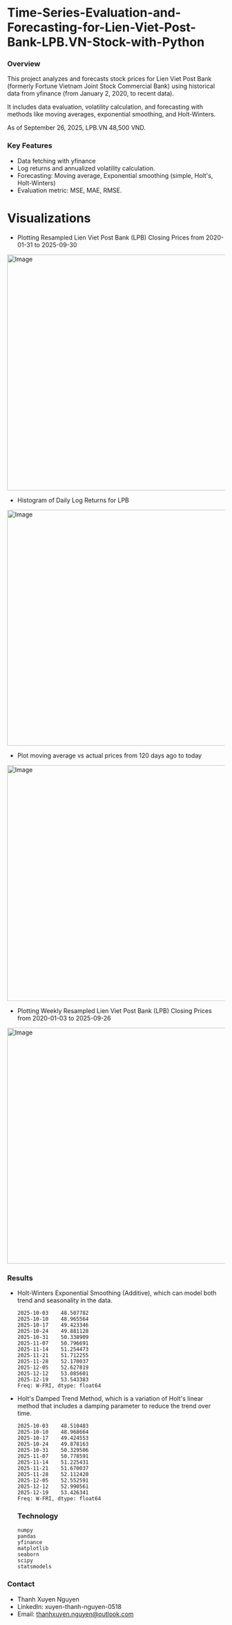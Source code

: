 # Time-Series-Evaluation-and-Forecasting-for-Lien-Viet-Post-Bank-LPB.VN-Stock-with-Python

### Overview
This project analyzes and forecasts stock prices for Lien Viet Post Bank (formerly Fortune Vietnam Joint Stock Commercial Bank) using historical data from yfinance (from January 2, 2020, to recent data). 

It includes data evaluation, volatility calculation, and forecasting with methods like moving averages, exponential smoothing, and Holt-Winters.

As of September 26, 2025, LPB.VN 48,500 VND.
### Key Features

- Data fetching with yfinance
- Log returns and annualized volatility calculation.
- Forecasting: Moving average, Exponential smoothing (simple, Holt's, Holt-Winters)
- Evaluation metric: MSE, MAE, RMSE.

# Visualizations
- Plotting Resampled Lien Viet Post Bank (LPB) Closing Prices from 2020-01-31 to 2025-09-30

<img width="1033" height="545" alt="Image" src="https://github.com/user-attachments/assets/20b9c047-8b73-4b95-9b58-2e150adbe47f" />

- Histogram of Daily Log Returns for LPB

 <img width="997" height="545" alt="Image" src="https://github.com/user-attachments/assets/c65096eb-c540-4bcf-ad63-8d28f499ef26" /> 

 - Plot moving average vs actual prices from 120 days ago to today

<img width="1021" height="545" alt="Image" src="https://github.com/user-attachments/assets/dcb1c782-12f4-4440-a48a-a0c741ad0b77" />

- Plotting Weekly Resampled Lien Viet Post Bank (LPB) Closing Prices from 2020-01-03 to 2025-09-26

<img width="1011" height="545" alt="Image" src="https://github.com/user-attachments/assets/d10a9bae-f969-4fc8-a0b8-25c88a54bbb2" />

### Results
- Holt-Winters Exponential Smoothing (Additive), which can model both trend and seasonality in the data.

      2025-10-03    48.507782
      2025-10-10    48.965564
      2025-10-17    49.423346
      2025-10-24    49.881128
      2025-10-31    50.338909
      2025-11-07    50.796691
      2025-11-14    51.254473
      2025-11-21    51.712255
      2025-11-28    52.170037
      2025-12-05    52.627819
      2025-12-12    53.085601
      2025-12-19    53.543383
      Freq: W-FRI, dtype: float64

- Holt's Damped Trend Method, which is a variation of Holt's linear method that includes a damping parameter to reduce the trend over time.

      2025-10-03    48.510483
      2025-10-10    48.968664
      2025-10-17    49.424553
      2025-10-24    49.878163
      2025-10-31    50.329506
      2025-11-07    50.778591
      2025-11-14    51.225431
      2025-11-21    51.670037
      2025-11-28    52.112420
      2025-12-05    52.552591
      2025-12-12    52.990561
      2025-12-19    53.426341
      Freq: W-FRI, dtype: float64

  ### Technology
      numpy
      pandas
      yfinance
      matplotlib
      seaborn
      scipy
      statsmodels

### Contact
- Thanh Xuyen Nguyen
- LinkedIn: xuyen-thanh-nguyen-0518
- Email: thanhxuyen.nguyen@outlook.com
